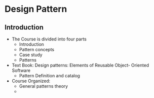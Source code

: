 # Design Pattern
## Introduction
- The Course is divided into four parts
    - Introduction
    - Pattern concepts
    - Case study
    - Patterns
- Text Book: Design patterns: Elements of Reusable Object- Oriented Software
    - Pattern Definition and catalog
- Course Organized:
    - General patterns theory
    -  
